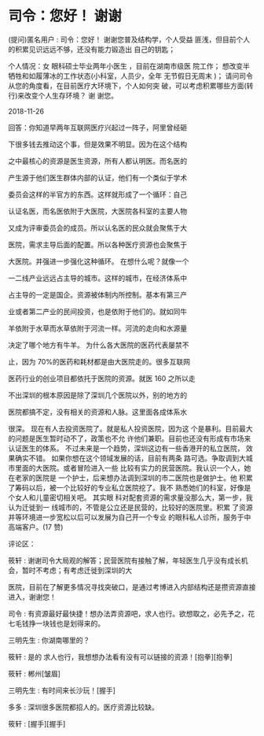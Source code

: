 # 司令：您好！ 谢谢

(提问)匿名用户 : 司令：您好！ 谢谢您普及结构学，个人受益 匪浅，但目前个人的积累见识远远不够，还没有能力锻造出 自己的钥匙；

个人情况：女 眼科硕士毕业两年小医生 ，目前在湖南市级医 院工作； 想改变半牺牲和如履薄冰的工作状态(小科室，人员少，全年 无节假日无周末 )； 请问司令从您的角度看，在目前医疗大环境下，个人如何突 破，可以考虑积累哪些方面(转行)来改变个人生存环境？ 谢 谢您。

2018-11-26

回答：你知道早两年互联网医疗兴起过一阵子，阿里曾经砸

下很多钱去推动这个事，但是效果不明显。因为在这个结构

之中最核心的资源是医生资源，所有人都认明医。而名医的

产生源于他们医生群体内部的认证，他们有一个类似于学术

委员会这样的半官方的东西。这样就形成了一个循环：自己

认证名医，而名医依附于大医院，大医院各科室的主要人物

又成为评审委员会的成员。所以认名医的民众就会聚焦于大

医院，需求主导后面的配置。所以各种医疗资源也会聚焦于

大医院。并强进一步强化这种循环。 在想什么呢？就像一个

一二线产业远远占主导的城市。这样的城市，在经济体系中

占主导的一定是国企。资源被体制内所控制。基本有第三产

业或者第二产业的民间投资，也是依附于他们的。就如同牛

羊依附于水草而水草依附于河流一样。河流的走向和水源量

决定了哪个地方有牛羊。 为什么各大医院的医药代表屡禁不

止，因为 70%的医药和耗材都是由大医院走的。很多互联网

医药行业的创业项目都依托于医院的资源。就医 160 之所以走

不出深圳的根本原因是除了深圳几个医院以外，别的地方的

医院都搞不定，没有相关的资源和人脉。这里面各成体系水

很深。 现在有人去投资医院了。就是私人投资医院，因为这 个是暴利。目前最大的问题是医生暂时动不了，政策也不允 许他们兼职。目前也还没有形成有市场来认证医生的体系。 不过未来是一个趋势，深圳这边有一些香港开的私立医院， 效果确实不错。 如果你想在这个领域发展的话，目前有两条 路可选。争取调到大城市里面的大医院。或者冒险进入一些 比较有实力的民营医院。我认识一个人，她在老家的医院是 一个护士，后来想办法调到深圳的市二医院也是做护士。他 积累了筹码以后，被一个比较好的专业私立医院挖了。我不 熟悉她们的科室，好像是个女人和儿童密切相关吧。 其实眼 科对配套资源的需求量没那么大，第一步，我认为迁徙到一 线城市的，不管是公立还是民营的，比较好的医院里。积累 了资源并等环境进一步宽松以后可以发展为自己开一个专业 的眼科私人诊所，服务于中高端客户。(17 赞)

评论区：

筱轩 : 谢谢司令大局观的解答；民营医院有接触了解，年轻医生几乎没有成长机会，暂时不考虑；有考虑迁徙到深圳的大

医院，目前在了解更多情况寻找突破口，是通过考博进入内部结构还是攒资源直接进入，谢谢您！

司令 : 有资源最好最快捷！想办法弄资源吧，求人也行。欲想取之，必先予之，花七毛钱挣一块钱也是划得来的。

三明先生 : 你湖南哪里的？

筱轩 : 是的 求人也行，我想想办法看有没有可以链接的资源！[抱拳][抱拳]

筱轩 : 郴州[皱眉]

三明先生 : 有时间来长沙玩！[握手]

多多 : 深圳很多医院都招人的。医疗资源比较缺。

筱轩 : [握手][握手]